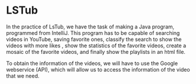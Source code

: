 # LSTub

In the practice of LsTub, we have the task of making a Java program, programmed from IntelliJ. This program has to be capable of searching videos in YouTube, saving favorite ones, classify the search to show the videos with more likes , show the statistics of the favorite videos, create a mosaic of the favorite videos, and finally show the playlists in an html file.


To obtain the information of the videos, we will have to use the Google webservice (API), which will allow us to access the information of the video that we need.
